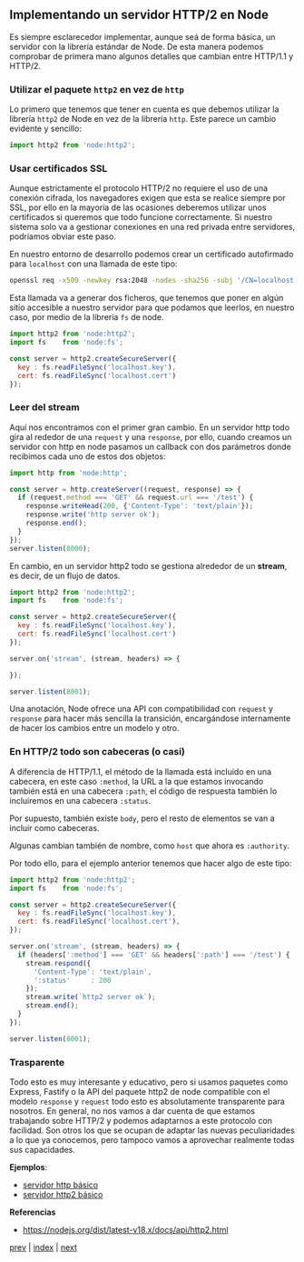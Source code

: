 ## Implementando un servidor HTTP/2 en Node

Es siempre esclarecedor implementar, aunque seá de forma básica, un servidor con la librería estándar de Node. De esta
manera podemos comprobar de primera mano algunos detalles que cambian entre HTTP/1.1 y HTTP/2.

### Utilizar el paquete `http2` en vez de `http`

Lo primero que tenemos que tener en cuenta es que debemos utilizar la librería `http2` de Node en vez de la librería
`http`. Este parece un cambio evidente y sencillo:

```js
import http2 from 'node:http2';
```

### Usar certificados SSL

Aunque estrictamente el protocolo HTTP/2 no requiere el uso de una conexión cifrada, los navegadores exigen que esta
se realice siempre por SSL, por ello en la mayoría de las ocasiones deberemos utilizar unos certificados si queremos que
todo funcione correctamente. Si nuestro sistema solo va a gestionar conexiones en una red privada entre servidores,
podríamos obviar este paso.

En nuestro entorno de desarrollo podemos crear un certificado autofirmado para `localhost` con una llamada de este tipo:

```bash
openssl req -x509 -newkey rsa:2048 -nodes -sha256 -subj '/CN=localhost' -keyout localhost.key -out localhost.cert
```

Esta llamada va a generar dos ficheros, que tenemos que poner en algún sitio accesible a nuestro servidor para que
podamos que leerlos, en nuestro caso, por medio de la librería `fs` de node.

```js
import http2 from 'node:http2';
import fs    from 'node:fs';

const server = http2.createSecureServer({
  key : fs.readFileSync('localhost.key'),
  cert: fs.readFileSync('localhost.cert')
});
```

### Leer del stream

Aquí nos encontramos con el primer gran cambio. En un servidor http todo gira al rededor de una `request` y una
`response`, por ello, cuando creamos un servidor con http en node pasamos un callback con dos parámetros donde recibimos
cada uno de estos dos objetos:

```js
import http from 'node:http';

const server = http.createServer((request, response) => {
  if (request.method === 'GET' && request.url === '/test') {
    response.writeHead(200, {'Content-Type': 'text/plain'});
    response.write('http server ok');
    response.end();
  }
});
server.listen(8000);
```

En cambio, en un servidor http2 todo se gestiona alrededor de un **stream**, es decir, de un flujo de datos.

```js
import http2 from 'node:http2';
import fs    from 'node:fs';

const server = http2.createSecureServer({
  key : fs.readFileSync('localhost.key'),
  cert: fs.readFileSync('localhost.cert')
});

server.on('stream', (stream, headers) => {

});

server.listen(8001);
```

Una anotación, Node ofrece una API con compatibilidad con `request` y `response` para hacer más sencilla la transición,
encargándose internamente de hacer los cambios entre un modelo y otro.

### En HTTP/2 todo son cabeceras (o casi)

A diferencia de HTTP/1.1, el método de la llamada está incluido en una cabecera, en este caso `:method`, la URL a la
que estamos invocando también está en una cabecera `:path`, el código de respuesta también lo incluiremos en una
cabecera `:status`.

Por supuesto, también existe `body`, pero el resto de elementos se van a incluir como cabeceras.

Algunas cambian también de nombre, como `host` que ahora es `:authority`.

Por todo ello, para el ejemplo anterior tenemos que hacer algo de este tipo:

```js
import http2 from 'node:http2';
import fs    from 'node:fs';

const server = http2.createSecureServer({
  key : fs.readFileSync('localhost.key'),
  cert: fs.readFileSync('localhost.cert'),
});

server.on('stream', (stream, headers) => {
  if (headers[':method'] === 'GET' && headers[':path'] === '/test') {
    stream.respond({
      'Content-Type': 'text/plain',
      ':status'     : 200
    });
    stream.write(`http2 server ok`);
    stream.end();
  }
});

server.listen(8001);
```

### Trasparente

Todo esto es muy interesante y educativo, pero si usamos paquetes como Express, Fastify o la API del paquete http2 de
node compatible con el modelo  `response` y `request` todo esto es absolutamente transparente para nosotros. En general,
no nos vamos a dar cuenta de que estamos trabajando sobre HTTP/2 y podemos adaptarnos a este protocolo con facilidad.
Son otros los que se ocupan de adaptar las nuevas peculiaridades a lo que ya conocemos, pero tampoco vamos a aprovechar
realmente todas sus capacidades.

**Ejemplos**:

- [servidor http básico](src/03-http.js)
- [servidor http2 básico](src/03-http2.js)


**Referencias**

- https://nodejs.org/dist/latest-v18.x/docs/api/http2.html

[prev](CH-02.md) | [index](README.md) | [next](CH-04.md)